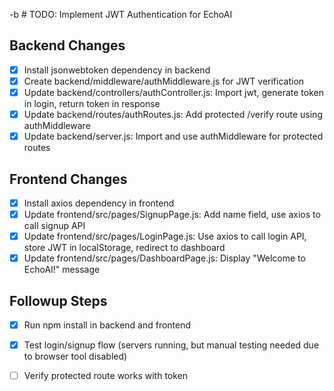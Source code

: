 -b # TODO: Implement JWT Authentication for EchoAI

## Backend Changes
- [x] Install jsonwebtoken dependency in backend
- [x] Create backend/middleware/authMiddleware.js for JWT verification
- [x] Update backend/controllers/authController.js: Import jwt, generate token in login, return token in response
- [x] Update backend/routes/authRoutes.js: Add protected /verify route using authMiddleware
- [x] Update backend/server.js: Import and use authMiddleware for protected routes

## Frontend Changes
- [x] Install axios dependency in frontend
- [x] Update frontend/src/pages/SignupPage.js: Add name field, use axios to call signup API
- [x] Update frontend/src/pages/LoginPage.js: Use axios to call login API, store JWT in localStorage, redirect to dashboard
- [x] Update frontend/src/pages/DashboardPage.js: Display "Welcome to EchoAI!" message

## Followup Steps
- [x] Run npm install in backend and frontend
- [x] Test login/signup flow (servers running, but manual testing needed due to browser tool disabled)
- [ ] Verify protected route works with token

